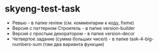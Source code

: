 # skyeng-test-task

* Ревью - в папке review (см. комментарии к коду, fixme)
* Версия с паттерном Строитель - в папке version-builder
* Версия с простым декоратором - в папке version-decor
* Четвертое задание (сумма больших чисел) - в папке task-4-big-numbers-sum (там два варианта функции)